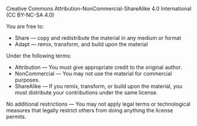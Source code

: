 Creative Commons Attribution-NonCommercial-ShareAlike 4.0 International (CC BY-NC-SA 4.0)

You are free to:
- Share — copy and redistribute the material in any medium or format
- Adapt — remix, transform, and build upon the material

Under the following terms:
- Attribution — You must give appropriate credit to the original author.
- NonCommercial — You may not use the material for commercial purposes.
- ShareAlike — If you remix, transform, or build upon the material, you must distribute your contributions under the same license.

No additional restrictions — You may not apply legal terms or technological measures that legally restrict others from doing anything the license permits.
